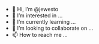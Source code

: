 - 👋 Hi, I’m @jewesto
- 👀 I’m interested in ...
- 🌱 I’m currently learning ...
- 💞️ I’m looking to collaborate on ...
- 📫 How to reach me ...

<!---
jewesto/jewesto is a ✨ special ✨ repository because its `README.md` (this file) appears on your GitHub profile.
You can click the Preview link to take a look at your changes.
--->
